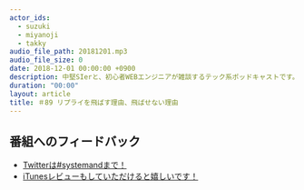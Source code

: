 ```yaml
---
actor_ids:
  - suzuki
  - miyanoji
  - takky
audio_file_path: 20181201.mp3
audio_file_size: 0
date: 2018-12-01 00:00:00 +0900
description: 中堅SIerと、初心者WEBエンジニアが雑談するテック系ポッドキャストです。
duration: "00:00"
layout: article
title: ＃89 リプライを飛ばす理由、飛ばせない理由
---
```

## 番組へのフィードバック
* [Twitterは#systemandまで！](https://twitter.com/search?q=%23systemand)
* [iTunesレビューもしていただけると嬉しいです！](https://itunes.apple.com/jp/podcast/systemand-online/id1205168408?mt=2)

